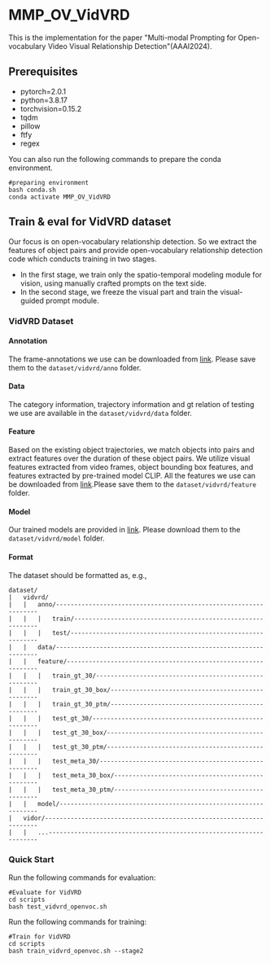 # MMP_OV_VidVRD
This is the implementation for the paper "Multi-modal Prompting for Open-vocabulary Video Visual Relationship Detection"(AAAI2024).
## Prerequisites
- pytorch=2.0.1
- python=3.8.17
- torchvision=0.15.2
- tqdm
- pillow
- ftfy
- regex
  
You can also run the following commands to prepare the conda environment.
```
#preparing environment
bash conda.sh
conda activate MMP_OV_VidVRD
```
## Train & eval for VidVRD dataset
Our focus is on open-vocabulary relationship detection. So we extract the features of object pairs and provide open-vocabulary relationship detection code which conducts training in two stages.  
- In the first stage, we train only the spatio-temporal modeling module for vision, using manually crafted prompts on the text side.
- In the second stage, we freeze the visual part and train the visual-guided prompt module.
### VidVRD Dataset
#### Annotation
The frame-annotations we use can be downloaded from [link](https://xdshang.github.io/docs/imagenet-vidvrd.html). Please save them to the  `dataset/vidvrd/anno` folder. 
#### Data
The category information, trajectory information and gt relation of testing we use are available in the `dataset/vidvrd/data` folder. 
#### Feature
Based on the existing object trajectories, we match objects into pairs and extract features over the duration of these object pairs. We utilize visual features extracted from video frames, object bounding box features, and features extracted by pre-trained model CLIP. All the features we use can be downloaded from [link](https://pan.baidu.com/s/1h1A2Qfcj6oEW8VJDYKyRlA?pwd=a8s6).Please save them to the  `dataset/vidvrd/feature` folder. 
#### Model
Our trained models are provided in [link](https://pan.baidu.com/s/1is8cNDm0_Ni3XeQawGQRwg?pwd=9pe2). Please download them to the `dataset/vidvrd/model` folder.  
#### Format
The dataset should be formatted as, e.g.,
```
dataset/
|   vidvrd/
|   |   anno/-----------------------------------------------------------------
|   |   |   train/------------------------------------------------------------
|   |   |   test/-------------------------------------------------------------
|   |   data/-----------------------------------------------------------------
|   |   feature/--------------------------------------------------------------
|   |   |   train_gt_30/------------------------------------------------------
|   |   |   train_gt_30_box/--------------------------------------------------
|   |   |   train_gt_30_ptm/--------------------------------------------------
|   |   |   test_gt_30/-------------------------------------------------------
|   |   |   test_gt_30_box/---------------------------------------------------
|   |   |   test_gt_30_ptm/---------------------------------------------------
|   |   |   test_meta_30/-----------------------------------------------------
|   |   |   test_meta_30_box/-------------------------------------------------
|   |   |   test_meta_30_ptm/-------------------------------------------------
|   |   model/----------------------------------------------------------------
|   vidor/--------------------------------------------------------------------
|   |   ...-------------------------------------------------------------------
```
### Quick Start
Run the following commands for evaluation:
```
#Evaluate for VidVRD
cd scripts
bash test_vidvrd_openvoc.sh
```
Run the following commands for training:
```
#Train for VidVRD
cd scripts
bash train_vidvrd_openvoc.sh --stage2
```
